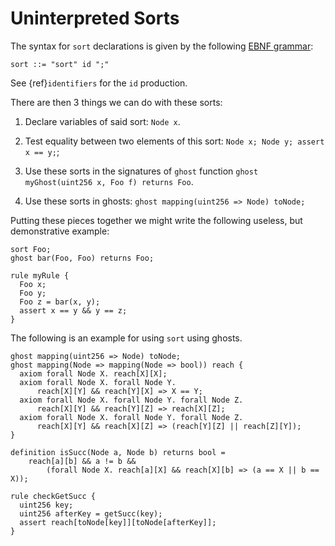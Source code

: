 Uninterpreted Sorts
===================

The syntax for `sort` declarations is given by the following [EBNF grammar](ebnf-syntax):

```
sort ::= "sort" id ";"
```

See {ref}`identifiers` for the `id` production.


There are then 3 things we can do with these sorts:

1.  Declare variables of said sort: `Node x`.
    
2.  Test equality between two elements of this sort: `Node x; Node y; assert x == y;`;
    
3.  Use these sorts in the signatures of `ghost` function `ghost myGhost(uint256 x, Foo f) returns Foo`.

4. Use these sorts in ghosts: `ghost mapping(uint256 => Node) toNode;`

Putting these pieces together we might write the following useless, but demonstrative example:

```cvl
sort Foo;
ghost bar(Foo, Foo) returns Foo;

rule myRule {
  Foo x;
  Foo y;
  Foo z = bar(x, y);
  assert x == y && y == z;
}
```

The following is an example for using `sort` using ghosts.

``` cvl
ghost mapping(uint256 => Node) toNode;
ghost mapping(Node => mapping(Node => bool)) reach {
  axiom forall Node X. reach[X][X];
  axiom forall Node X. forall Node Y.
      reach[X][Y] && reach[Y][X] => X == Y;
  axiom forall Node X. forall Node Y. forall Node Z.
      reach[X][Y] && reach[Y][Z] => reach[X][Z];
  axiom forall Node X. forall Node Y. forall Node Z.
      reach[X][Y] && reach[X][Z] => (reach[Y][Z] || reach[Z][Y]);
}

definition isSucc(Node a, Node b) returns bool =
    reach[a][b] && a != b &&
        (forall Node X. reach[a][X] && reach[X][b] => (a == X || b == X));
        
rule checkGetSucc {
  uint256 key;
  uint256 afterKey = getSucc(key);
  assert reach[toNode[key]][toNode[afterKey]];
}
```
